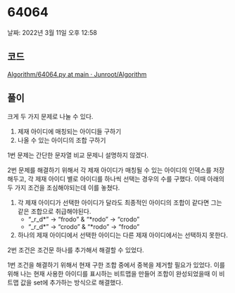 # 64064

날짜: 2022년 3월 11일 오후 12:58

## 코드

[Algorithm/64064.py at main · Junroot/Algorithm](https://github.com/Junroot/Algorithm/blob/main/programmers/64064.py)

## 풀이

크게 두 가지 문제로 나눌 수 있다.

1. 제재 아이디에 매칭되는 아이디들 구하기
2. 나올 수 있는 아이디의 조합 구하기

1번 문제는 간단한 문자열 비교 문제니 설명하지 않겠다.

2번 문제를 해결하기 위해서 각 제재 아이디가 매칭될 수 있는 아이디의 인덱스를 저장해두고, 각 제재 아이디 별로 아이디를 하나씩 선택는 경우의 수를 구했다. 이때 아래의 두 가지 조건을 조심해야되는데 이를 놓쳤다.

1. 각 제재 아이디가 선택한 아이디가 달라도 최종적인 아이디의 조합이 같다면 그는 같은 조합으로 취급해야된다.
   * “_r_d\*” → “frodo” & “\*rodo” → “crodo”
   * “_r_d\*” → “crodo” & “\*rodo” → “frodo”
2. 하나의 제재 아이디에서 선택한 아이디는 다른 제재 아이디에서는 선택하지 못한다.

2번 조건은 조건문 하나를 추가해서 해결할 수 있었다.

1번 조건을 해결하기 위해서 현재 구한 조합 중에서 중복을 제거할 필요가 있었다. 이를 위해 나는 현재 사용한 아이디를 표시하는 비트맵을 만들어 조합이 완성되었을때 이 비트맵 값을 set에 추가하는 방식으로 해결했다.
